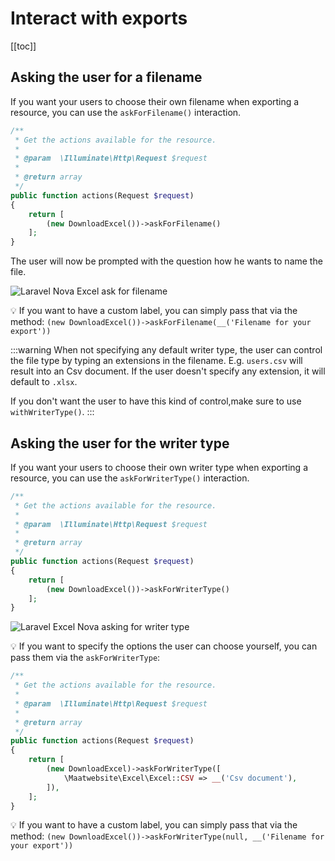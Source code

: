 # Interact with exports

[[toc]]

## Asking the user for a filename

If you want your users to choose their own filename when exporting a resource, you can use the `askForFilename()` interaction.

```php
/**
 * Get the actions available for the resource.
 *
 * @param  \Illuminate\Http\Request $request
 *
 * @return array
 */
public function actions(Request $request)
{
    return [
        (new DownloadExcel())->askForFilename()
    ];
}
```

The user will now be prompted with the question how he wants to name the file. 

![Laravel Nova Excel ask for filename](https://user-images.githubusercontent.com/7728097/44626722-ce013280-a921-11e8-924a-1ef73214f269.png)

:bulb: If you want to have a custom label, you can simply pass that via the method: `(new DownloadExcel())->askForFilename(__('Filename for your export'))`

:::warning
When not specifying any default writer type, the user can control the file type by typing an extensions in the filename. 
E.g. `users.csv` will result into an Csv document. If the user doesn't specify any extension, it will default to `.xlsx`.

If you don't want the user to have this kind of control,make sure to use `withWriterType()`.
:::

## Asking the user for the writer type

If you want your users to choose their own writer type when exporting a resource, you can use the `askForWriterType()` interaction.

```php
/**
 * Get the actions available for the resource.
 *
 * @param  \Illuminate\Http\Request $request
 *
 * @return array
 */
public function actions(Request $request)
{
    return [
        (new DownloadExcel())->askForWriterType()
    ];
}
```

![Laravel Excel Nova asking for writer type](https://user-images.githubusercontent.com/7728097/44626801-592ef800-a923-11e8-8fd2-7789244d818b.png)

:bulb: If you want to specify the options the user can choose yourself, you can pass them via the `askForWriterType`:

```php
/**
 * Get the actions available for the resource.
 *
 * @param  \Illuminate\Http\Request $request
 *
 * @return array
 */
public function actions(Request $request)
{
    return [
        (new DownloadExcel)->askForWriterType([
            \Maatwebsite\Excel\Excel::CSV => __('Csv document'),
        ]),
    ];
}
```

:bulb: If you want to have a custom label, you can simply pass that via the method: `(new DownloadExcel())->askForWriterType(null, __('Filename for your export'))`

